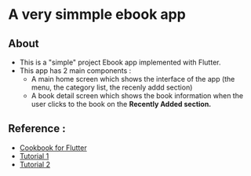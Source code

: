 # A very simmple ebook app
## About
- This is a "simple" project Ebook app implemented with Flutter. 
- This app has 2 main components :
  - A main home screen which shows the interface of the app (the menu, the category list, the recenly addd section)
  - A book detail screen which shows the book information when the user clicks to the book on the **Recently Added section.**
## Reference :   
- [Cookbook for Flutter](https://flutter.dev/docs/cookbook)
- [Tutorial 1](https://www.youtube.com/watch?v=EpIqdz5tZOk&t=2s&ab_channel=ZahniarAdirahman)
- [Tutorial 2](https://www.youtube.com/watch?v=ACdraZRANaU&t=177s&ab_channel=TheFlutterWay)
